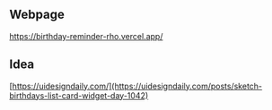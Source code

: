 ## Webpage
https://birthday-reminder-rho.vercel.app/

## Idea
[https://uidesigndaily.com/](https://uidesigndaily.com/posts/sketch-birthdays-list-card-widget-day-1042)

